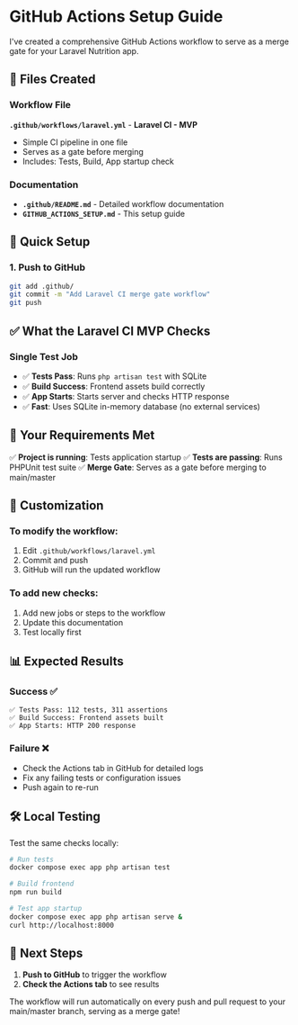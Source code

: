 # GitHub Actions Setup Guide

I've created a comprehensive GitHub Actions workflow to serve as a merge gate for your Laravel Nutrition app.

## 📁 Files Created

### Workflow File
**`.github/workflows/laravel.yml`** - **Laravel CI - MVP**
- Simple CI pipeline in one file
- Serves as a gate before merging
- Includes: Tests, Build, App startup check

### Documentation
- **`.github/README.md`** - Detailed workflow documentation
- **`GITHUB_ACTIONS_SETUP.md`** - This setup guide

## 🚀 Quick Setup

### 1. Push to GitHub
```bash
git add .github/
git commit -m "Add Laravel CI merge gate workflow"
git push
```

## ✅ What the Laravel CI MVP Checks

### Single Test Job
- ✅ **Tests Pass**: Runs `php artisan test` with SQLite
- ✅ **Build Success**: Frontend assets build correctly
- ✅ **App Starts**: Starts server and checks HTTP response
- ✅ **Fast**: Uses SQLite in-memory database (no external services)

## 🎯 Your Requirements Met

✅ **Project is running**: Tests application startup
✅ **Tests are passing**: Runs PHPUnit test suite
✅ **Merge Gate**: Serves as a gate before merging to main/master

## 🔧 Customization

### To modify the workflow:
1. Edit `.github/workflows/laravel.yml`
2. Commit and push
3. GitHub will run the updated workflow

### To add new checks:
1. Add new jobs or steps to the workflow
2. Update this documentation
3. Test locally first

## 📊 Expected Results

### Success ✅
```
✅ Tests Pass: 112 tests, 311 assertions
✅ Build Success: Frontend assets built
✅ App Starts: HTTP 200 response
```

### Failure ❌
- Check the Actions tab in GitHub for detailed logs
- Fix any failing tests or configuration issues
- Push again to re-run

## 🛠️ Local Testing

Test the same checks locally:

```bash
# Run tests
docker compose exec app php artisan test

# Build frontend
npm run build

# Test app startup
docker compose exec app php artisan serve &
curl http://localhost:8000
```

## 📝 Next Steps

1. **Push to GitHub** to trigger the workflow
2. **Check the Actions tab** to see results

The workflow will run automatically on every push and pull request to your main/master branch, serving as a merge gate!
